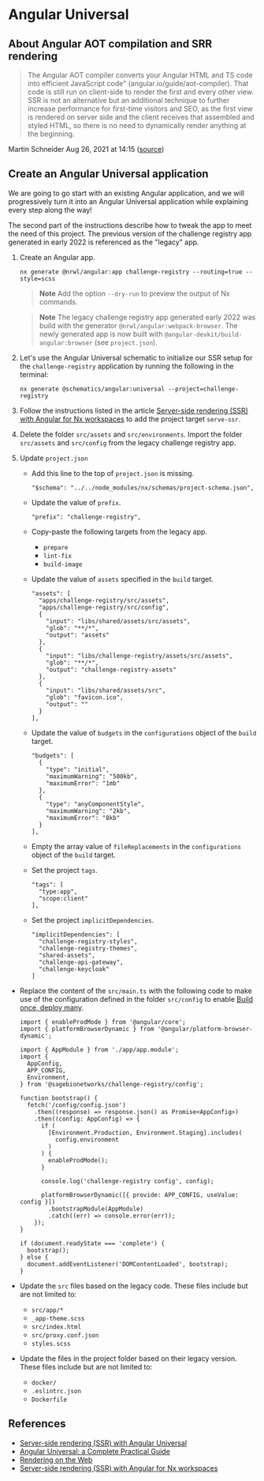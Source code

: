 # Angular Universal

## About Angular AOT compilation and SRR rendering

> The Angular AOT compiler converts your Angular HTML and TS code into efficient JavaScript code"
> (angular.io/guide/aot-compiler). That code is still run on client-side to render the first and
> every other view. SSR is not an alternative but an additional technique to further increase
> performance for first-time visitors and SEO, as the first view is rendered on server side and the
> client receives that assembled and styled HTML, so there is no need to dynamically render anything
> at the beginning.

Martin Schneider Aug 26, 2021 at 14:15 ([source](https://stackoverflow.com/q/68939599))


## Create an Angular Universal application

We are going to go start with an existing Angular application, and we will progressively turn it
into an Angular Universal application while explaining every step along the way!

The second part of the instructions describe how to tweak the app to meet the need of this project.
The previous version of the challenge registry app generated in early 2022 is referenced as the
"legacy" app.

1. Create an Angular app.
    ```console
    nx generate @nrwl/angular:app challenge-registry --routing=true --style=scss
    ```
    > **Note** Add the option `--dry-run` to preview the output of Nx commands.

    > **Note** The legacy challenge registry app generated early 2022 was build with the generator
    > `@nrwl/angular:webpack-browser`. The newly generated app is now built with
    > `@angular-devkit/build-angular:browser` (see `project.json`).

2. Let's use the Angular Universal schematic to initialize our SSR setup for the
   `challenge-registry` application by running the following in the terminal:
    ```console
    nx generate @schematics/angular:universal --project=challenge-registry
    ```

3. Follow the instructions listed in the article [Server-side rendering (SSR) with Angular for Nx
   workspaces] to add the project target `serve-ssr`.

4. Delete the folder `src/assets` and `src/environments`. Import the folder `src/assets` and
   `src/config` from the legacy challenge registry app.

5. Update `project.json`
    - Add this line to the top of `project.json` is missing.
      ```console
      "$schema": "../../node_modules/nx/schemas/project-schema.json",
      ```

    - Update the value of `prefix`.
      ```console
      "prefix": "challenge-registry",
      ```

    - Copy-paste the following targets from the legacy app.
      - `prepare`
      - `lint-fix`
      - `build-image`

    - Update the value of `assets` specified in the `build` target.
      ```console
      "assets": [
        "apps/challenge-registry/src/assets",
        "apps/challenge-registry/src/config",
        {
          "input": "libs/shared/assets/src/assets",
          "glob": "**/*",
          "output": "assets"
        },
        {
          "input": "libs/challenge-registry/assets/src/assets",
          "glob": "**/*",
          "output": "challenge-registry-assets"
        },
        {
          "input": "libs/shared/assets/src",
          "glob": "favicon.ico",
          "output": ""
        }
      ],
      ```

    - Update the value of `budgets` in the `configurations` object of the `build` target.
      ```console
      "budgets": [
        {
          "type": "initial",
          "maximumWarning": "500kb",
          "maximumError": "1mb"
        },
        {
          "type": "anyComponentStyle",
          "maximumWarning": "2kb",
          "maximumError": "8kb"
        }
      ],
      ```

    - Empty the array value of `fileReplacements` in the `configurations` object of the
      `build` target.

    - Set the project `tags`.
      ```console
      "tags": [
        "type:app",
        "scope:client"
      ],
      ```

    - Set the project `implicitDependencies`.
      ```console
      "implicitDependencies": [
        "challenge-registry-styles",
        "challenge-registry-themes",
        "shared-assets",
        "challenge-api-gateway",
        "challenge-keycloak"
      ]
      ```

  - Replace the content of the `src/main.ts` with the following code to make use of the
    configuration defined in the folder `src/config` to enable [Build once, deploy many].
    ```console
    import { enableProdMode } from '@angular/core';
    import { platformBrowserDynamic } from '@angular/platform-browser-dynamic';

    import { AppModule } from './app/app.module';
    import {
      AppConfig,
      APP_CONFIG,
      Environment,
    } from '@sagebionetworks/challenge-registry/config';

    function bootstrap() {
      fetch('/config/config.json')
        .then((response) => response.json() as Promise<AppConfig>)
        .then((config: AppConfig) => {
          if (
            [Environment.Production, Environment.Staging].includes(
              config.environment
            )
          ) {
            enableProdMode();
          }

          console.log('challenge-registry config', config);

          platformBrowserDynamic([{ provide: APP_CONFIG, useValue: config }])
            .bootstrapModule(AppModule)
            .catch((err) => console.error(err));
        });
    }

    if (document.readyState === 'complete') {
      bootstrap();
    } else {
      document.addEventListener('DOMContentLoaded', bootstrap);
    }
    ```

  - Update the `src` files based on the legacy code. These files include but are not limited to:
    - `src/app/*`
    - `_app-theme.scss`
    - `src/index.html`
    - `src/proxy.conf.json`
    - `styles.scss`

  - Update the files in the project folder based on their legacy version. These files include but
    are not limited to:
    - `docker/`
    - `.eslintrc.json`
    - `Dockerfile`

## References

- [Server-side rendering (SSR) with Angular Universal]
- [Angular Universal: a Complete Practical Guide]
- [Rendering on the Web]
- [Server-side rendering (SSR) with Angular for Nx workspaces]

<!-- Links -->

[Server-side rendering (SSR) with Angular for Nx workspaces]: https://blog.nrwl.io/server-side-rendering-ssr-with-angular-for-nx-workspaces-14e2414ca532
[Build once, deploy many]: https://12factor.net/codebase
[Server-side rendering (SSR) with Angular Universal]: https://angular.io/guide/universal
[Angular Universal: a Complete Practical Guide]: https://blog.angular-university.io/angular-universal/
[Rendering on the Web]: https://web.dev/rendering-on-the-web/
